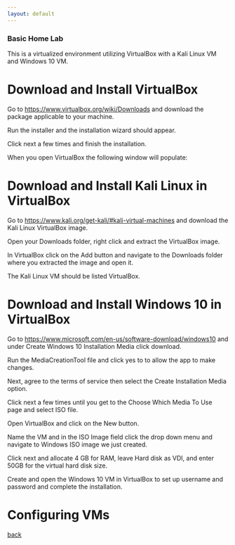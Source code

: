 ```yaml
---
layout: default
---
```


### Basic Home Lab

This is a virtualized environment utilizing VirtualBox with a Kali Linux VM and Windows 10 VM.


# Download and Install VirtualBox

Go to https://www.virtualbox.org/wiki/Downloads and download the package applicable to your machine. 

Run the installer and the installation wizard should appear. 

Click next a few times and finish the installation. 

When you open VirtualBox the following window will populate:



# Download and Install Kali Linux in VirtualBox

Go to https://www.kali.org/get-kali/#kali-virtual-machines and download the Kali Linux VirtualBox image.

Open your Downloads folder, right click and extract the VirtualBox image. 

In VirtualBox click on the Add button and navigate to the Downloads folder where you extracted the image and open it. 

The Kali Linux VM should be listed VirtualBox.



# Download and Install Windows 10 in VirtualBox

Go to https://www.microsoft.com/en-us/software-download/windows10 and under Create Windows 10 Installation Media click download.

Run the MediaCreationTool file and click yes to to allow the app to make changes.

Next, agree to the terms of service then select the Create Installation Media option. 

Click next a few times until you get to the Choose Which Media To Use page and select ISO file.

Open VirtualBox and click on the New button. 

Name the VM and in the ISO Image field click the drop down menu and navigate to Windows ISO image we just created. 

Click next and allocate 4 GB for RAM, leave Hard disk as VDI, and enter 50GB for the virtual hard disk size.

Create and open the Windows 10 VM in VirtualBox to set up username and password and complete the installation.

# Configuring VMs



[back](./)
